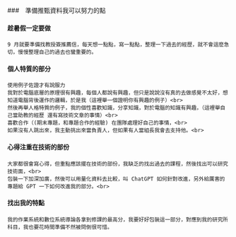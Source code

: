 ###　準備推甄資料我可以努力的點

#### 趁暑假一定要做

    9 月就要準備找教授簽推薦信，每天想一點點，寫一點點，整理一下過去的經歷，就不會這麼急切，慢慢整理自己的過去也蠻重要的。

#### 個人特質的部分

    使用例子佐證才有說服力
    我對於電腦底層的原理很有興趣，每個人都說有興趣，但只是說說沒有真的去做感覺不太好，想知道電腦背後運作的邏輯，於是我（這裡舉一個證明你有興趣的例子）<br>
    然後再舉人格特質的例子，我的個性喜歡知識，分享知識，對於電腦的知識有興趣，（這裡舉自己當助教的經歷 還有寫技術文章的事情）<br>
    喜歡合作（(期末專題，和專題合作的經驗) 在團隊處理好自己的事情，<br>
    如果沒有人跳出來，我主動挑出來當負責人，但如果有人當組長我會去支持他。<br>

#### 心得注重在技術的部份

    大家都很會寫心得，但重點應該擺在技術的部份，我缺乏的找出過去的課程，然後找出可以研究技術面，<br>
    包裝一下加深加廣，然後可以用量化資料去比較，叫 ChatGPT 如何針對改進，另外給厲害的專題給 GPT 一下如何改進我的部分。<br>

#### 找出我的特點

    我的作業系統和數位系統導論各拿到修課的最高分，我要好好包裝這一部分，對應到我的研究所科目，我也要花時間準備不然被問倒很可惜。
